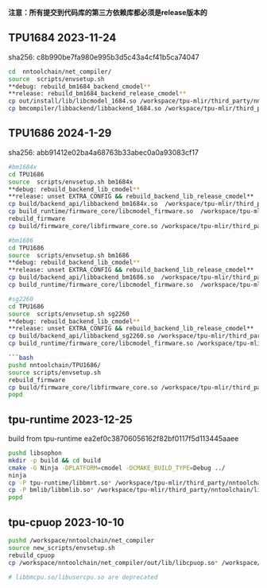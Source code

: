 **注意：所有提交到代码库的第三方依赖库都必须是release版本的**

## TPU1684 2023-11-24
sha256: c8b990be7fa980e995b3d5c43a4cf41b5ca74047

``` bash
cd  nntoolchain/net_compiler/
source  scripts/envsetup.sh
**debug: rebuild_bm1684_backend_cmodel**
**release: rebuild_bm1684_backend_release_cmodel**
cp out/install/lib/libcmodel_1684.so /workspace/tpu-mlir/third_party/nntoolchain/lib/
cp bmcompiler/libbackend/libbackend_1684.so /workspace/tpu-mlir/third_party/nntoolchain/lib/
```

## TPU1686 2024-1-29
sha256: abb91412e02ba4a68763b33abec0a0a93083cf17
``` bash
#bm1684x
cd TPU1686
source  scripts/envsetup.sh bm1684x
**debug: rebuild_backend_lib_cmodel**
**release: unset EXTRA_CONFIG && rebuild_backend_lib_release_cmodel**
cp build/backend_api/libbackend_bm1684x.so  /workspace/tpu-mlir/third_party/nntoolchain/lib/libbackend_1684x.so
cp build_runtime/firmware_core/libcmodel_firmware.so  /workspace/tpu-mlir/third_party/nntoolchain/lib/libcmodel_1684x.so
rebuild_firmware
cp build/firmware_core/libfirmware_core.so /workspace/tpu-mlir/third_party/nntoolchain/lib/libbm1684x_kernel_module.so

#bm1686
cd TPU1686
source  scripts/envsetup.sh bm1686
**debug: rebuild_backend_lib_cmodel**
**release: unset EXTRA_CONFIG && rebuild_backend_lib_release_cmodel**
cp build/backend_api/libbackend_bm1686.so  /workspace/tpu-mlir/third_party/nntoolchain/lib/libbackend_1688.so
cp build_runtime/firmware_core/libcmodel_firmware.so  /workspace/tpu-mlir/third_party/nntoolchain/lib/libcmodel_1688.so

#sg2260
cd TPU1686
source  scripts/envsetup.sh sg2260
**debug: rebuild_backend_lib_cmodel**
**release: unset EXTRA_CONFIG && rebuild_backend_lib_release_cmodel**
cp build/backend_api/libbackend_sg2260.so /workspace/tpu-mlir/third_party/nntoolchain/lib/libbackend_sg2260.so
cp build_runtime/firmware_core/libcmodel_firmware.so /workspace/tpu-mlir/third_party/nntoolchain/lib/libcmodel_sg2260.so

```bash
pushd nntoolchain/TPU1686/
source scripts/envsetup.sh
rebuild_firmware
cp build/firmware_core/libfirmware_core.so /workspace/tpu-mlir/third_party/nntoolchain/lib/libbm1684x_kernel_module.so
popd
```


## tpu-runtime 2023-12-25
build from tpu-runtime ea2ef0c38706056162f82bf0117f5d113445aaee
``` bash
pushd libsophon
mkdir -p build && cd build
cmake -G Ninja -DPLATFORM=cmodel -DCMAKE_BUILD_TYPE=Debug ../
ninja
cp -P tpu-runtime/libbmrt.so* /workspace/tpu-mlir/third_party/nntoolchain/lib/
cp -P bmlib/libbmlib.so* /workspace/tpu-mlir/third_party/nntoolchain/lib/
popd
```


## tpu-cpuop 2023-10-10

```bash
pushd /workspace/nntoolchain/net_compiler
source new_scripts/envsetup.sh
rebuild_cpuop
cp /workspace/nntoolchain/net_compiler/out/lib/libcpuop.so* /workspace/tpu-mlir/third_party/nntoolchain/lib/

# libbmcpu.so/libusercpu.so are deprecated
```
